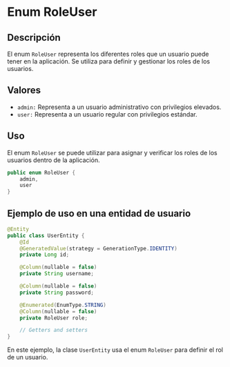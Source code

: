 # Enum RoleUser

## Descripción
El enum `RoleUser` representa los diferentes roles que un usuario puede tener en la aplicación. Se utiliza para definir y gestionar los roles de los usuarios.

## Valores

- `admin:` Representa a un usuario administrativo con privilegios elevados.
- `user:` Representa a un usuario regular con privilegios estándar.

## Uso

El enum `RoleUser` se puede utilizar para asignar y verificar los roles de los usuarios dentro de la aplicación.

```java
public enum RoleUser {
    admin,
    user
}
```

## Ejemplo de uso en una entidad de usuario

```java
@Entity
public class UserEntity {
    @Id
    @GeneratedValue(strategy = GenerationType.IDENTITY)
    private Long id;

    @Column(nullable = false)
    private String username;

    @Column(nullable = false)
    private String password;

    @Enumerated(EnumType.STRING)
    @Column(nullable = false)
    private RoleUser role;

    // Getters and setters
}
```

En este ejemplo, la clase `UserEntity` usa el enum `RoleUser` para definir el rol de un usuario.